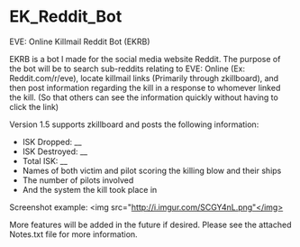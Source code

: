 EK_Reddit_Bot
=============

EVE: Online Killmail Reddit Bot (EKRB)

EKRB is a bot I made for the social media website Reddit. The purpose of the bot will be to search sub-reddits relating to EVE: Online (Ex: Reddit.com/r/eve), locate killmail links (Primarily through zkillboard), and then post information regarding the kill in a response to whomever linked the kill. (So that others can see the information quickly without having to click the link)

Version 1.5 supports zkillboard and posts the following information:
- ISK Dropped: __
- ISK Destroyed: __
- Total ISK: __
- Names of both victim and pilot scoring the killing blow and their ships
- The number of pilots involved
- And the system the kill took place in

Screenshot example:
<img src="http://i.imgur.com/SCGY4nL.png"</img>

More features will be added in the future if desired.
Please see the attached Notes.txt file for more information.
